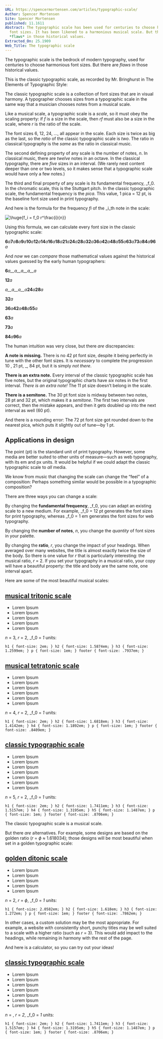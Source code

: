 ```yaml
---
URL: https://spencermortensen.com/articles/typographic-scale/
Author: Spencer Mortensen
Site: Spencer Mortensen
published: 11.1611
Abstract: The typographic scale has been used for centuries to choose harmonious
  font sizes. It has been likened to a harmonious musical scale. But there are
  *flaws* in those historical values.
Extracted_On: 25.1909
Web_Title: The typographic scale
---
```


The typographic scale is the bedrock of modern typography, used for centuries to choose harmonious font sizes. But there are _flaws_ in those historical values.

This is the classic typographic scale, as recorded by Mr. Bringhurst in The Elements of Typographic Style:

The classic typographic scale is a collection of font sizes that are in visual harmony. A typographer chooses sizes from a typographic scale in the same way that a musician chooses notes from a musical scale.

Like a musical scale, a typographic scale is a _scale_, so it must obey the scaling property: if _f_ is a size in the scale, then _rf_ must also be a size in the scale, where _r_ is the ratio of the scale.

The font sizes 6, 12, 24, …, all appear in the scale. Each size is twice as big as the last, so the _ratio_ of the classic typographic scale is _two_. The ratio in classical typography is the _same_ as the ratio in classical music.

The second defining property of any scale is the number of notes, _n_. In classical music, there are _twelve_ notes in an octave. In the classical typography, there are _five_ sizes in an interval. (We rarely nest content deeper than one or two levels, so it makes sense that a typographic scale would have only a few notes.)

The third and final property of any scale is its fundamental frequency, _f_0. In the chromatic scale, this is the Stuttgart pitch. In the classic typographic scale, the fundamental frequency is the _pica_. This value, 1 pica = 12 pt, is the baseline font size used in print typography.

And here is the formula for the frequency _fi_ of the _i_th note in the scale:

![\\huge{f_i = f_0 r^\\frac{i}{n}}](https://spencermortensen.com/articles/typographic-scale/images/formula.png)

Using this formula, we can calculate every font size in the classic typographic scale:

**6**_a_**7**_a_**8**_a_**9**_a_**10**_a_**12**_a_**14**_a_**16**_a_**18**_a_**21**_a_**24**_a_**28**_a_**32**_a_**36**_a_**42**_a_**48**_a_**55**_a_**63**_a_**73**_a_**84**_a_**96**_a_

And _now_ we can _compare_ those mathematical values against the historical values guessed by the early human typographers:

**6**_a__a__a__a__a_

**12**_a_

_a__a__a__a_**24**_a_**28**_a_

**32**_a_

**36**_a_**42**_a_**48**_a_**55**_a_

**63**_a_

**73**_a_

**84**_a_**96**_a_

The human intuition was very close, but there _are_ discrepancies:

**A note is missing.** There is no 42 pt font size, despite it being perfectly in tune with the other font sizes. It is _necessary_ to complete the progression 10 , 21 pt, _, 84 pt, but it is simply _not there_.

**There is an extra note.** Every interval of the classic typographic scale has five notes, but the original typographic charts have _six_ notes in the first interval. _There is an extra note!_ The 11 pt size doesn’t belong in the scale.

**There is a semitone.** The 30 pt font size is midway between two notes, 28 pt and 32 pt, which makes it a _semitone_. The first two intervals are correct, then the mistake appears, and then it gets doubled up into the next interval as well (60 pt).

And there is a rounding error: The 72 pt font size got rounded down to the nearest pica, which puts it slightly out of tune—by 1 pt.

## Applications in design

The point (pt) is the standard unit of print typography. However, some media are better suited to other units of measure—such as web typography, with its em and px units. It would be helpful if we could adapt the classic typographic scale to _all_ media.

We know from music that changing the scale can change the “feel” of a composition: Perhaps something similar would be possible in a typographic composition?

There are three ways you can change a scale:

By changing the **fundamental frequency**, _f_0, you can adapt an existing scale to a new medium. For example, _f_0 = 12 pt generates the font sizes for print typography, whereas _f_0 = 1 em generates the font sizes for web typography.

By changing the **number of notes**, _n_, you change the _quantity_ of font sizes in your palette.

By changing the **ratio**, _r_, you change the impact of your headings. When averaged over many websites, the title is almost exactly twice the size of the body. So there is one value for _r_ that is particularly interesting: the musical ratio, _r_ = 2. If you set your typography in a musical ratio, your copy will have a beautiful property: the title and body are the same note, one interval apart.

Here are some of the most beautiful musical scales:

## [musical tritonic scale](https://type-scale.spencermortensen.com/3/2/1em)

- Lorem Ipsum
- Lorem Ipsum
- Lorem Ipsum
- Lorem Ipsum
- Lorem Ipsum

_n_ = 3, _r_ = 2, _f_0 = _1_ units:

`h1 { font-size: 2em; } h2 { font-size: 1.5874em; } h3 { font-size: 1.2599em; } p { font-size: 1em; } footer { font-size: .7937em; }`

## [musical tetratonic scale](https://type-scale.spencermortensen.com/4/2/1em)

- Lorem Ipsum
- Lorem Ipsum
- Lorem Ipsum
- Lorem Ipsum
- Lorem Ipsum
- Lorem Ipsum

_n_ = 4, _r_ = 2, _f_0 = _1_ units:

`h1 { font-size: 2em; } h2 { font-size: 1.6818em; } h3 { font-size: 1.4142em; } h4 { font-size: 1.1892em; } p { font-size: 1em; } footer { font-size: .8409em; }`

## [classic typographic scale](https://type-scale.spencermortensen.com/5/2/1em)

- Lorem Ipsum
- Lorem Ipsum
- Lorem Ipsum
- Lorem Ipsum
- Lorem Ipsum
- Lorem Ipsum
- Lorem Ipsum

_n_ = 5, _r_ = 2, _f_0 = _1_ units:

`h1 { font-size: 2em; } h2 { font-size: 1.7411em; } h3 { font-size: 1.5157em; } h4 { font-size: 1.3195em; } h5 { font-size: 1.1487em; } p { font-size: 1em; } footer { font-size: .8706em; }`

The classic typographic scale is a musical scale.

But there _are_ alternatives. For example, some designs are based on the golden ratio (_r_ = _ϕ_ ≈ 1.618034); those designs will be most beautiful when set in a golden typographic scale:

## [golden ditonic scale](https://type-scale.spencermortensen.com/3/2.0582)

- Lorem Ipsum
- Lorem Ipsum
- Lorem Ipsum
- Lorem Ipsum
- Lorem Ipsum

_n_ = 2, _r_ = _ϕ_, _f_0 = _1_ units:

`h1 { font-size: 2.0582em; } h2 { font-size: 1.618em; } h3 { font-size: 1.272em; } p { font-size: 1em; } footer { font-size: .7862em; }`

In other cases, a custom solution may be the most appropriate. For example, a website with consistently short, punchy titles may be well suited to a scale with a higher ratio (such as _r_ = 3). This would add impact to the headings, while remaining in harmony with the rest of the page.

And here is a calculator, so you can try out your ideas!

## [classic typographic scale](https://type-scale.spencermortensen.com/5/2/1em)

- Lorem Ipsum
- Lorem Ipsum
- Lorem Ipsum
- Lorem Ipsum
- Lorem Ipsum
- Lorem Ipsum
- Lorem Ipsum

_n_ = , _r_ = _2_, _f_0 = _1_ units:

`h1 { font-size: 2em; } h2 { font-size: 1.7411em; } h3 { font-size: 1.5157em; } h4 { font-size: 1.3195em; } h5 { font-size: 1.1487em; } p { font-size: 1em; } footer { font-size: .8706em; }`
